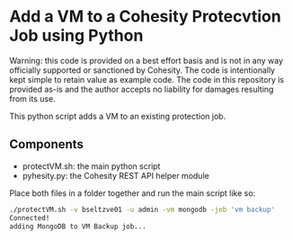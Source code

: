 # Add a VM to a Cohesity Protecvtion Job using Python

Warning: this code is provided on a best effort basis and is not in any way officially supported or sanctioned by Cohesity. The code is intentionally kept simple to retain value as example code. The code in this repository is provided as-is and the author accepts no liability for damages resulting from its use.

This python script adds a VM to an existing protection job.

## Components

* protectVM.sh: the main python script
* pyhesity.py: the Cohesity REST API helper module

Place both files in a folder together and run the main script like so:

```bash
./protectVM.sh -v bseltzve01 -u admin -vm mongodb -job 'vm backup'
Connected!
adding MongoDB to VM Backup job...
```
